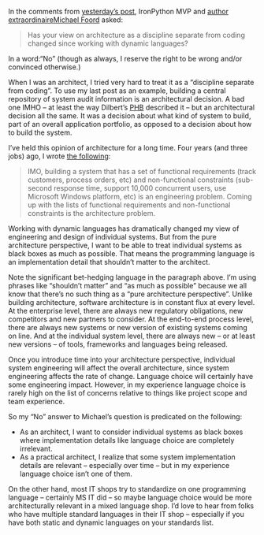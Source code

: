 In the comments from [yesterday’s
post](http://devhawk.net/CommentView,guid,cf59d65d-af8c-41c5-9562-a26969d76a5d.aspx#commentstart),
IronPython MVP and [author
extraordinaire](http://www.ironpythoninaction.com/)[Michael
Foord](http://www.voidspace.org.uk/) asked:

> Has your view on architecture as a discipline separate from coding
> changed since working with dynamic languages?

In a word:“No” (though as always, I reserve the right to be wrong and/or
convinced otherwise.)

When I was an architect, I tried very hard to treat it as a “discipline
separate from coding”. To use my last post as an example, building a
central repository of system audit information is an architectural
decision. A bad one IMHO – at least the way Dilbert’s
[PHB](http://en.wikipedia.org/wiki/Pointy-Haired_Boss) described it –
but an architectural decision all the same. It was a decision about what
kind of system to build, part of an overall application portfolio, as
opposed to a decision about how to build the system.

I’ve held this opinion of architecture for a long time. Four years (and
three jobs) ago, I wrote [the
following](http://devhawk.net/2005/08/29/what-is-architecture/):

> IMO, building a system that has a set of functional requirements
> (track customers, process orders, etc) and non-functional constraints
> (sub-second response time, support 10,000 concurrent users, use
> Microsoft Windows platform, etc) is an engineering problem. Coming up
> with the lists of functional requirements and non-functional
> constraints is the architecture problem.

Working with dynamic languages has dramatically changed my view of
engineering and design of individual systems. But from the pure
architecture perspective, I want to be able to treat individual systems
as black boxes as much as possible. That means the programming language
is an implementation detail that shouldn’t matter to the architect.

Note the significant bet-hedging language in the paragraph above. I’m
using phrases like “shouldn’t matter” and “as much as possible” because
we all know that there’s no such thing as a “pure architecture
perspective”. Unlike building architecture, software architecture is in
constant flux at every level. At the enterprise level, there are always
new regulatory obligations, new competitors and new partners to
consider. At the end-to-end process level, there are always new systems
or new version of existing systems coming on line. And at the individual
system level, there are always new – or at least new versions – of
tools, frameworks and languages being released.

Once you introduce time into your architecture perspective, individual
system engineering will affect the overall architecture, since system
engineering affects the rate of change. Language choice will certainly
have some engineering impact. However, in my experience language choice
is rarely high on the list of concerns relative to things like project
scope and team experience.

So my “No” answer to Michael’s question is predicated on the following:

-   As an architect, I want to consider individual systems as black
    boxes where implementation details like language choice are
    completely irrelevant.
-   As a practical architect, I realize that some system implementation
    details are relevant – especially over time – but in my experience
    language choice isn’t one of them.

On the other hand, most IT shops try to standardize on one programming
language – certainly MS IT did – so maybe language choice would be more
architecturally relevant in a mixed language shop. I’d love to hear from
folks who have multiple standard languages in their IT shop – especially
if you have both static and dynamic languages on your standards list.
